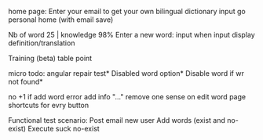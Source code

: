 
home page: Enter your email to get your own bilingual dictionary
input go personal home (with email save)

Nb of word 25 | knowledge 98%
Enter a new word:
input
when input display definition/translation
 
Training (beta) 
table point

micro todo:
angular repair test*
Disabled word option*
Disable word if wr not found*

no +1 if add word error
add info "..."
remove one sense on edit word page
shortcuts for evry button


Functional test scenario:
Post email new user
Add words (exist and no-exist)
Execute suck no-exist
